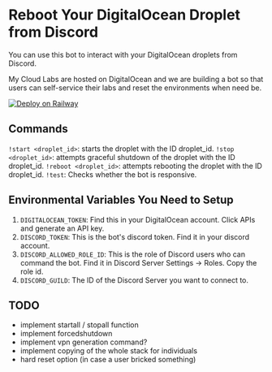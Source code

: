 # Reboot Your DigitalOcean Droplet from Discord
You can use this bot to interact with your DigitalOcean droplets from Discord.

My Cloud Labs are hosted on DigitalOcean and we are building a bot so that users can self-service their labs and reset the environments when need be.

[![Deploy on Railway](https://railway.app/button.svg)](https://railway.app/new/template)

## Commands
`!start <droplet_id>`: starts the droplet with the ID droplet_id.
`!stop <droplet_id>`: attempts graceful shutdown of the droplet with the ID droplet_id.
`!reboot <droplet_id>`: attempts rebooting the droplet with the ID droplet_id.
`!test`: Checks whether the bot is responsive.

## Environmental Variables You Need to Setup
1. `DIGITALOCEAN_TOKEN`: Find this in your DigitalOcean account. Click APIs and generate an API key.
2. `DISCORD_TOKEN`: This is the bot's discord token. Find it in your discord account.
3. `DISCORD_ALLOWED_ROLE_ID`: This is the role of Discord users who can command the bot. Find it in Discord Server Settings -> Roles. Copy the role id. <NOT IMPLEMENTED YET>
4. `DISCORD_GUILD`: The ID of the Discord Server you want to connect to.

## TODO
- implement startall / stopall function
- implement forcedshutdown
- implement vpn generation command?
- implement copying of the whole stack for individuals
- hard reset option (in case a user bricked something)